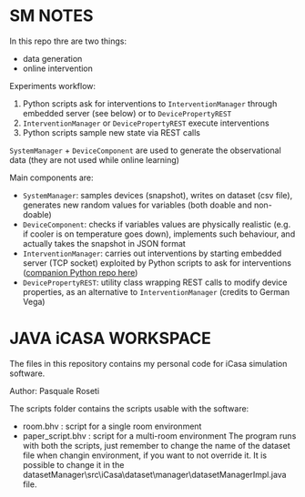 # SM NOTES

In this repo thre are two things:
 - data generation
 - online intervention

Experiments workflow:
 1. Python scripts ask for interventions to `InterventionManager` through embedded server (see below) or to `DevicePropertyREST`
 2. `InterventionManager` or `DevicePropertyREST` execute interventions
 3. Python scripts sample new state via REST calls

`SystemManager` + `DeviceComponent` are used to generate the observational data (they are not used while online learning)

Main components are:
 - `SystemManager`: samples devices (snapshot), writes on dataset (csv file), generates new random values for variables (both doable and non-doable)
 - `DeviceComponent`: checks if variables values are physically realistic (e.g. if cooler is on temperature goes down), implements such behaviour, and actually takes the snapshot in JSON format
 - `InterventionManager`: carries out interventions by starting embedded server (TCP socket) exploited by Python scripts to ask for interventions ([companion Python repo here](https://github.com/smarianimore/multiagent_algorithm))
 - `DevicePropertyREST`: utility class wrapping REST calls to modify device properties, as an alternative to `InterventionManager` (credits to German Vega)

# JAVA iCASA WORKSPACE

The files in this repository contains my personal code for iCasa simulation software.

Author:
Pasquale Roseti

The scripts folder contains the scripts usable with the software:
- room.bhv : script for a single room environment
- paper_script.bhv : script for a multi-room environment
The program runs with both the scripts, just remember to change the name of the dataset file when changin environment, if you want to not override it.
It is possible to change it in the datasetManager\src\iCasa\dataset\manager\datasetManagerImpl.java file.
